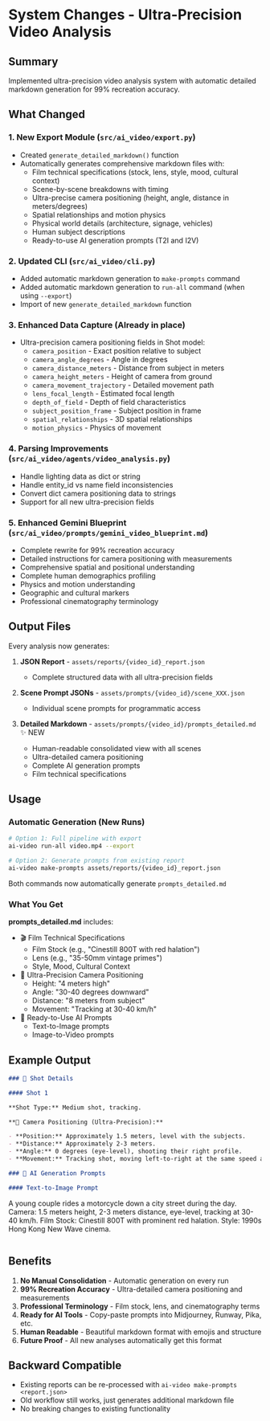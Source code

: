 # System Changes - Ultra-Precision Video Analysis

## Summary
Implemented ultra-precision video analysis system with automatic detailed markdown generation for 99% recreation accuracy.

## What Changed

### 1. **New Export Module** (`src/ai_video/export.py`)
- Created `generate_detailed_markdown()` function
- Automatically generates comprehensive markdown files with:
  - Film technical specifications (stock, lens, style, mood, cultural context)
  - Scene-by-scene breakdowns with timing
  - Ultra-precise camera positioning (height, angle, distance in meters/degrees)
  - Spatial relationships and motion physics
  - Physical world details (architecture, signage, vehicles)
  - Human subject descriptions
  - Ready-to-use AI generation prompts (T2I and I2V)

### 2. **Updated CLI** (`src/ai_video/cli.py`)
- Added automatic markdown generation to `make-prompts` command
- Added automatic markdown generation to `run-all` command (when using `--export`)
- Import of new `generate_detailed_markdown` function

### 3. **Enhanced Data Capture** (Already in place)
- Ultra-precision camera positioning fields in Shot model:
  - `camera_position` - Exact position relative to subject
  - `camera_angle_degrees` - Angle in degrees
  - `camera_distance_meters` - Distance from subject in meters
  - `camera_height_meters` - Height of camera from ground
  - `camera_movement_trajectory` - Detailed movement path
  - `lens_focal_length` - Estimated focal length
  - `depth_of_field` - Depth of field characteristics
  - `subject_position_frame` - Subject position in frame
  - `spatial_relationships` - 3D spatial relationships
  - `motion_physics` - Physics of movement

### 4. **Parsing Improvements** (`src/ai_video/agents/video_analysis.py`)
- Handle lighting data as dict or string
- Handle entity_id vs name field inconsistencies
- Convert dict camera positioning data to strings
- Support for all new ultra-precision fields

### 5. **Enhanced Gemini Blueprint** (`src/ai_video/prompts/gemini_video_blueprint.md`)
- Complete rewrite for 99% recreation accuracy
- Detailed instructions for camera positioning with measurements
- Comprehensive spatial and positional understanding
- Complete human demographics profiling
- Physics and motion understanding
- Geographic and cultural markers
- Professional cinematography terminology

## Output Files

Every analysis now generates:

1. **JSON Report** - `assets/reports/{video_id}_report.json`
   - Complete structured data with all ultra-precision fields

2. **Scene Prompt JSONs** - `assets/prompts/{video_id}/scene_XXX.json`
   - Individual scene prompts for programmatic access

3. **Detailed Markdown** - `assets/prompts/{video_id}/prompts_detailed.md` ✨ NEW
   - Human-readable consolidated view with all scenes
   - Ultra-detailed camera positioning
   - Complete AI generation prompts
   - Film technical specifications

## Usage

### Automatic Generation (New Runs)
```bash
# Option 1: Full pipeline with export
ai-video run-all video.mp4 --export

# Option 2: Generate prompts from existing report
ai-video make-prompts assets/reports/{video_id}_report.json
```

Both commands now automatically generate `prompts_detailed.md`

### What You Get

**prompts_detailed.md** includes:
- 🎬 Film Technical Specifications
  - Film Stock (e.g., "Cinestill 800T with red halation")
  - Lens (e.g., "35-50mm vintage primes")
  - Style, Mood, Cultural Context
- 📐 Ultra-Precision Camera Positioning
  - Height: "4 meters high"
  - Angle: "30-40 degrees downward"
  - Distance: "8 meters from subject"
  - Movement: "Tracking at 30-40 km/h"
- 🤖 Ready-to-Use AI Prompts
  - Text-to-Image prompts
  - Image-to-Video prompts

## Example Output

```markdown
### 🎥 Shot Details

#### Shot 1

**Shot Type:** Medium shot, tracking.

**📐 Camera Positioning (Ultra-Precision):**

- **Position:** Approximately 1.5 meters, level with the subjects.
- **Distance:** Approximately 2-3 meters.
- **Angle:** 0 degrees (eye-level), shooting their right profile.
- **Movement:** Tracking shot, moving left-to-right at the same speed as the motorcycle (approx. 30-40 km/h).

### 🤖 AI Generation Prompts

#### Text-to-Image Prompt
```
A young couple rides a motorcycle down a city street during the day. 
Camera: 1.5 meters height, 2-3 meters distance, eye-level, tracking at 30-40 km/h. 
Film Stock: Cinestill 800T with prominent red halation. 
Style: 1990s Hong Kong New Wave cinema.
```
```

## Benefits

1. **No Manual Consolidation** - Automatic generation on every run
2. **99% Recreation Accuracy** - Ultra-detailed camera positioning and measurements
3. **Professional Terminology** - Film stock, lens, and cinematography terms
4. **Ready for AI Tools** - Copy-paste prompts into Midjourney, Runway, Pika, etc.
5. **Human Readable** - Beautiful markdown format with emojis and structure
6. **Future Proof** - All new analyses automatically get this format

## Backward Compatible

- Existing reports can be re-processed with `ai-video make-prompts <report.json>`
- Old workflow still works, just generates additional markdown file
- No breaking changes to existing functionality
